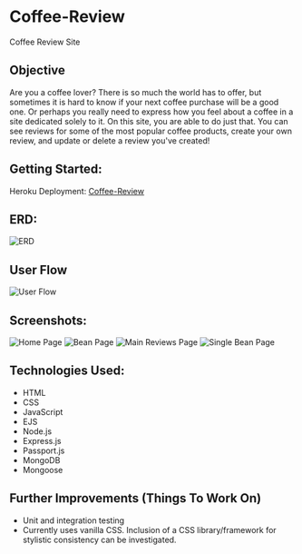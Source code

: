 # Coffee-Review
Coffee Review Site

## Objective
Are you a coffee lover? There is so much the world has to offer, but sometimes it is hard to know if your next coffee purchase will be a good one. Or perhaps you really need to express how you feel about a coffee in a site dedicated solely to it. On this site, you are able to do just that. You can see reviews for some of the most popular coffee products, create your own review, and update or delete a review you've created!

## Getting Started:
Heroku Deployment: [Coffee-Review](https://nem-coffee-review.herokuapp.com/)

## ERD:
![ERD](https://user-images.githubusercontent.com/80375748/153024921-04d25d84-c7dd-43e4-991a-be4a0199592d.PNG)

## User Flow
![User Flow](https://user-images.githubusercontent.com/80375748/153024883-d4d15d42-6f3e-4157-9ad1-e307d47939d4.PNG)

## Screenshots:
![Home Page](https://user-images.githubusercontent.com/80375748/153054808-ba073e62-df44-42e2-9786-c1c2fd0bda78.png)
![Bean Page](https://user-images.githubusercontent.com/80375748/153054912-3aacdb67-56cc-44fa-be05-0c0667f85283.png)
![Main Reviews Page](https://user-images.githubusercontent.com/80375748/153054971-7b458f03-c175-4bc9-9666-cbaaa7cbf7a4.png)
![Single Bean Page](https://user-images.githubusercontent.com/80375748/153055029-74465c11-3a92-4a24-80e5-3363e8f9da14.png)

## Technologies Used:
- HTML
- CSS
- JavaScript
- EJS
- Node.js
- Express.js
- Passport.js
- MongoDB
- Mongoose

## Further Improvements (Things To Work On)
- Unit and integration testing
- Currently uses vanilla CSS. Inclusion of a CSS library/framework for stylistic consistency can be investigated.
